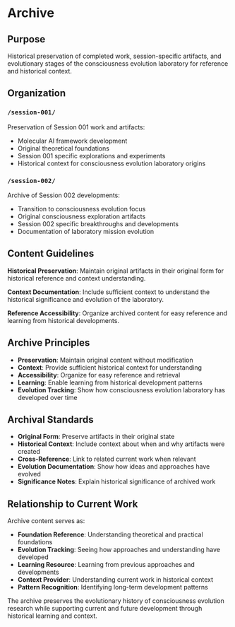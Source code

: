 # Archive

## Purpose

Historical preservation of completed work, session-specific artifacts, and evolutionary stages of the consciousness evolution laboratory for reference and historical context.

## Organization

### `/session-001/`
Preservation of Session 001 work and artifacts:
- Molecular AI framework development
- Original theoretical foundations
- Session 001 specific explorations and experiments
- Historical context for consciousness evolution laboratory origins

### `/session-002/`
Archive of Session 002 developments:
- Transition to consciousness evolution focus
- Original consciousness exploration artifacts
- Session 002 specific breakthroughs and developments
- Documentation of laboratory mission evolution

## Content Guidelines

**Historical Preservation**: Maintain original artifacts in their original form for historical reference and context understanding.

**Context Documentation**: Include sufficient context to understand the historical significance and evolution of the laboratory.

**Reference Accessibility**: Organize archived content for easy reference and learning from historical developments.

## Archive Principles

- **Preservation**: Maintain original content without modification
- **Context**: Provide sufficient historical context for understanding
- **Accessibility**: Organize for easy reference and retrieval
- **Learning**: Enable learning from historical development patterns
- **Evolution Tracking**: Show how consciousness evolution laboratory has developed over time

## Archival Standards

- **Original Form**: Preserve artifacts in their original state
- **Historical Context**: Include context about when and why artifacts were created
- **Cross-Reference**: Link to related current work when relevant
- **Evolution Documentation**: Show how ideas and approaches have evolved
- **Significance Notes**: Explain historical significance of archived work

## Relationship to Current Work

Archive content serves as:
- **Foundation Reference**: Understanding theoretical and practical foundations
- **Evolution Tracking**: Seeing how approaches and understanding have developed
- **Learning Resource**: Learning from previous approaches and developments
- **Context Provider**: Understanding current work in historical context
- **Pattern Recognition**: Identifying long-term development patterns

The archive preserves the evolutionary history of consciousness evolution research while supporting current and future development through historical learning and context.